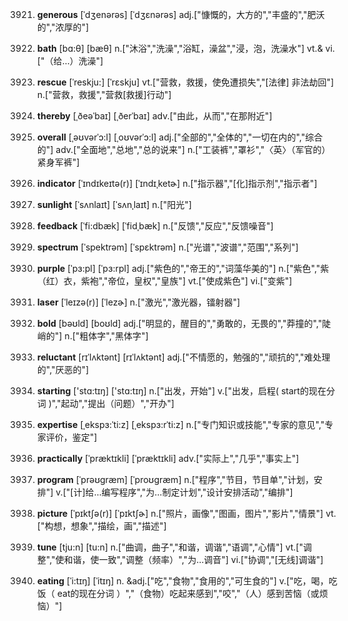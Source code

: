 3921. **generous**
[ˈdʒenərəs]  [ˈdʒɛnərəs]
adj.["慷慨的，大方的","丰盛的","肥沃的","浓厚的"]  

3922. **bath**
[bɑ:θ]  [bæθ]
n.["沐浴","洗澡","浴缸，澡盆","浸，泡，洗澡水"]  vt.& vi.["（给…）洗澡"]  

3923. **rescue**
[ˈreskju:]  [ˈrɛskju]
vt.["营救，救援，使免遭损失","[法律] 非法劫回"]  n.["营救，救援","营救[救援]行动"]  

3924. **thereby**
[ˌðeəˈbaɪ]  [ˌðerˈbaɪ]
adv.["由此，从而","在那附近"]  

3925. **overall**
[ˌəʊvərˈɔ:l]  [ˌoʊvərˈɔ:l]
adj.["全部的","全体的","一切在内的","综合的"]  adv.["全面地","总地","总的说来"]  n.["工装裤","罩衫","〈英〉（军官的）紧身军裤"]  

3926. **indicator**
[ˈɪndɪkeɪtə(r)]  [ˈɪndɪˌketɚ]
n.["指示器","[化]指示剂","指示者"]  

3927. **sunlight**
[ˈsʌnlaɪt]  [ˈsʌnˌlaɪt]
n.["阳光"]  

3928. **feedback**
[ˈfi:dbæk]  [ˈfidˌbæk]
n.["反馈","反应","反馈噪音"]  

3929. **spectrum**
[ˈspektrəm]  [ˈspɛktrəm]
n.["光谱","波谱","范围","系列"]  

3930. **purple**
[ˈpɜ:pl]  [ˈpɜ:rpl]
adj.["紫色的","帝王的","词藻华美的"]  n.["紫色","紫（红）衣，紫袍","帝位，皇权","皇族"]  vt.["使成紫色"]  vi.["变紫"]  

3931. **laser**
[ˈleɪzə(r)]  [ˈlezɚ]
n.["激光","激光器，镭射器"]  

3932. **bold**
[bəʊld]  [boʊld]
adj.["明显的，醒目的","勇敢的，无畏的","莽撞的","陡峭的"]  n.["粗体字","黑体字"]  

3933. **reluctant**
[rɪˈlʌktənt]  [rɪˈlʌktənt]
adj.["不情愿的，勉强的","顽抗的","难处理的","厌恶的"]  

3934. **starting**
['stɑ:tɪŋ]  ['stɑ:tɪŋ]
n.["出发，开始"]  v.["出发，启程( start的现在分词 )","起动","提出（问题）","开办"]  

3935. **expertise**
[ˌekspɜ:ˈti:z]  [ˌekspɜ:rˈti:z]
n.["专门知识或技能","专家的意见","专家评价，鉴定"]  

3936. **practically**
[ˈpræktɪkli]  [ˈpræktɪkli]
adv.["实际上","几乎","事实上"]  

3937. **program**
[ˈprəʊgræm]  [ˈproʊgræm]
n.["程序","节目，节目单","计划，安排"]  v.["[计]给…编写程序","为…制定计划","设计安排活动","编排"]  

3938. **picture**
[ˈpɪktʃə(r)]  [ˈpɪktʃɚ]
n.["照片，画像","图画，图片","影片","情景"]  vt.["构想，想象","描绘，画","描述"]  

3939. **tune**
[tju:n]  [tu:n]
n.["曲调，曲子","和谐，调谐","语调","心情"]  vt.["调整","使和谐，使一致","调整（频率）","为…调音"]  vi.["协调","[无线]调谐"]  

3940. **eating**
[ˈi:tɪŋ]  [ˈitɪŋ]
n. &adj.["吃","食物","食用的","可生食的"]  v.["吃，喝，吃饭（ eat的现在分词 ）","（食物）吃起来感到","咬","（人）感到苦恼（或烦恼）"]  

